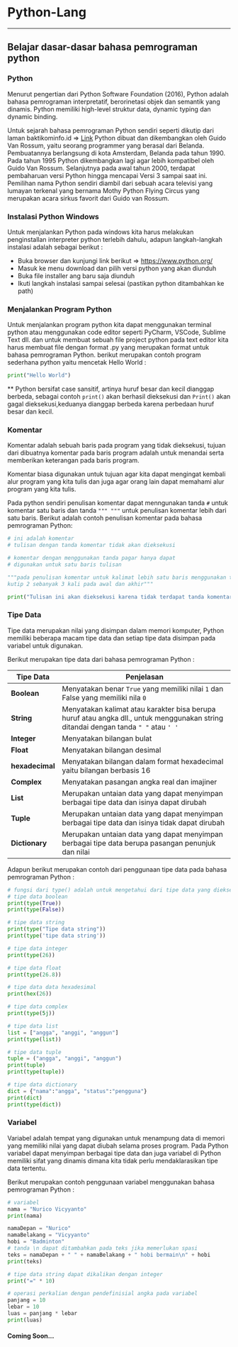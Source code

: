 # Python-Lang

<hr>

## Belajar dasar-dasar bahasa pemrograman python

### Python

<p>Menurut pengertian dari Python Software Foundation (2016), Python adalah bahasa pemrograman interpretatif, berorinetasi objek dan semantik yang dinamis. Python memiliki high-level struktur data, dynamic typing dan dynamic binding.</p>
<p>Untuk sejarah bahasa pemrograman Python sendiri seperti dikutip dari laman baktikominfo.id => <a href="https://www.baktikominfo.id/id/informasi/pengetahuan/bahasa_pemrograman_python_pengertian_sejarah_kelebihan_dan_kekurangannya-954">Link</a> Python dibuat dan dikembangkan oleh Guido Van Rossum, yaitu seorang programmer yang berasal dari Belanda. Pembuatannya berlangsung di kota Amsterdam, Belanda pada tahun 1990. Pada tahun 1995 Python dikembangkan lagi agar lebih kompatibel oleh Guido Van Rossum. Selanjutnya pada awal tahun 2000, terdapat pembaharuan versi Python hingga mencapai Versi 3 sampai saat ini. Pemilihan nama Python sendiri diambil dari sebuah acara televisi yang lumayan terkenal yang bernama Mothy Python Flying Circus yang merupakan acara sirkus favorit dari Guido van Rossum.</p>

### Instalasi Python Windows

Untuk menjalankan Python pada windows kita harus melakukan penginstallan interpreter python terlebih dahulu, adapun langkah-langkah instalasi adalah sebagai berikut :

- Buka browser dan kunjungi link berikut => <https://www.python.org/>
- Masuk ke menu download dan pilih versi python yang akan diunduh
- Buka file installer ang baru saja diunduh
- Ikuti langkah instalasi sampai selesai (pastikan python ditambahkan ke path)

### Menjalankan Program Python

Untuk menjalankan program python kita dapat menggunakan terminal python atau menggunakan code editor seperti PyCharm, VSCode, Sublime Text dll. dan untuk membuat sebuah file project python pada text editor kita harus membuat file dengan format .py yang merupakan format untuk bahasa pemrograman Python. berikut merupakan contoh program sederhana python yaitu mencetak Hello World :

```python
print("Hello World")
```

** Python bersifat case sansitif, artinya huruf besar dan kecil dianggap berbeda, sebagai contoh `print()` akan berhasil dieksekusi dan `Print()` akan gagal dieksekusi,keduanya dianggap berbeda karena perbedaan huruf besar dan kecil.

### Komentar

<p>Komentar adalah sebuah baris pada program yang tidak dieksekusi, tujuan dari dibuatnya komentar pada baris program adalah untuk menandai serta memberikan keterangan pada baris program.</p>
<p>Komentar biasa digunakan untuk tujuan agar kita dapat mengingat kembali alur program yang kita tulis dan juga agar orang lain dapat memahami alur program yang kita tulis.</p>

Pada python sendiri penulisan komentar dapat menngunakan tanda `#` untuk komentar satu baris dan tanda `""" """` untuk penulisan komentar lebih dari satu baris. Berikut adalah contoh penulisan komentar pada bahasa pemrograman Python:

```python
# ini adalah komentar
# tulisan dengan tanda komentar tidak akan dieksekusi

# komentar dengan menggunakan tanda pagar hanya dapat
# digunakan untuk satu baris tulisan

"""pada penulisan komentar untuk kalimat lebih satu baris menggunakan tanda 
kutip 2 sebanyak 3 kali pada awal dan akhir"""

print("Tulisan ini akan dieksekusi karena tidak terdapat tanda komentar")
```

### Tipe Data

<p>Tipe data merupakan nilai yang disimpan dalam memori komputer, Python memiliki beberapa macam tipe data dan setiap tipe data disimpan pada variabel untuk digunakan.</p>
<p>Berikut merupakan tipe data dari bahasa pemrograman Python :</p>

| Tipe Data | Penjelasan |
| ------- | ----- |
| **Boolean** | Menyatakan benar `True` yang memiliki nilai `1` dan False yang memiliki nila `0` |
| **String** | Menyatakan kalimat atau karakter bisa berupa huruf atau angka dll., untuk menggunakan string ditandai dengan tanda `" "` atau `' '` |
| **Integer** | Menyatakan bilangan bulat |
| **Float** | Menyatakan bilangan desimal |
| **hexadecimal** | Menyatakan bilangan dalam format hexadecimal yaitu bilangan berbasis 16 |
| **Complex** | Menyatakan pasangan angka real dan imajiner |
| **List** | Merupakan untaian data yang dapat menyimpan berbagai tipe data dan isinya dapat dirubah |
| **Tuple** | Merupakan untaian data yang dapat menyimpan berbagai tipe data dan isinya tidak dapat dirubah |
| **Dictionary** | Merupakan untaian data yang dapat menyimpan berbagai tipe data berupa pasangan penunjuk dan nilai |

Adapun berikut merupakan contoh dari penggunaan tipe data pada bahasa pemrograman Python :

```python
# fungsi dari type() adalah untuk mengetahui dari tipe data yang dieksekusi
# tipe data boolean
print(type(True))
print(type(False))

# tipe data string
print(type("Tipe data string"))
print(type('tipe data string'))

# tipe data integer
print(type(26))

# tipe data float
print(type(26.8))

# tipe data data hexadesimal
print(hex(26))

# tipe data complex
print(type(5j))

# tipe data list
list = ["angga", "anggi", "anggun"]
print(type(list))

# tipe data tuple
tuple = ("angga", "anggi", "anggun")
print(tuple)
print(type(tuple))

# tipe data dictionary
dict = {"nama":"angga", "status":"pengguna"}
print(dict)
print(type(dict))

```

### Variabel

<p>Variabel adalah tempat yang digunakan untuk menampung data di memori yang memiliki nilai yang dapat diubah selama proses program. Pada Python variabel dapat menyimpan berbagai tipe data dan juga variabel di Python memiliki sifat yang dinamis dimana kita tidak perlu mendaklarasikan tipe data tertentu.</p>

<p>Berikut merupakan contoh penggunaan variabel menggunakan bahasa pemrograman Python :</p>

```python
# variabel
nama = "Nurico Vicyyanto"
print(nama)

namaDepan = "Nurico"
namaBelakang = "Vicyyanto"
hobi = "Badminton"
# tanda \n dapat ditambahkan pada teks jika memerlukan spasi
teks = namaDepan + " " + namaBelakang + " hobi bermain\n" + hobi
print(teks)

# tipe data string dapat dikalikan dengan integer
print("=" * 10)

# operasi perkalian dengan pendefinisial angka pada variabel
panjang = 10
lebar = 10
luas = panjang * lebar
print(luas)
```

#### Coming Soon...
